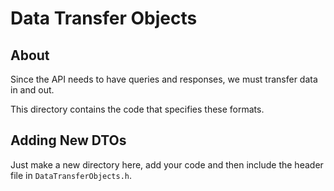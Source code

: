 # Data Transfer Objects

## About
Since the API needs to have queries and responses, we must transfer data in and out.

This directory contains the code that specifies these formats.


## Adding New DTOs
Just make a new directory here, add your code and then include the header file in `DataTransferObjects.h`.